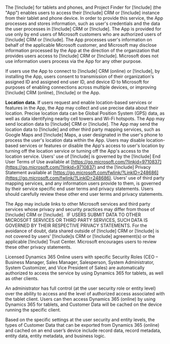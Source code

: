 The [!include[](../includes/pn-dynamics-crm.md)] for tablets and phones, and Project Finder for [!include[](../includes/pn-project-finder-dyn-365.md)] (the "App") enables users to access their [!include[](../includes/pn-microsoft-dynamics.md)] CRM or [!include[](../includes/pn-dynamics-crm.md)] instance from their tablet and phone device. In order to provide this service, the App processes and stores information, such as user's credentials and the data the user processes in [!include[](../includes/pn-microsoft-dynamics.md)] CRM or [!include[](../includes/pn-dynamics-crm.md)]. The App is provided for use only by end users of Microsoft customers who are authorized users of [!include[](../includes/pn-microsoft-dynamics.md)] CRM or [!include[](../includes/pn-dynamics-crm.md)]. The App processes user's information on behalf of the applicable Microsoft customer, and Microsoft may disclose information processed by the App at the direction of the organization that provides users access to [!include[](../includes/pn-microsoft-dynamics.md)] CRM or [!include[](../includes/pn-dynamics-crm.md)]. Microsoft does not use information users process via the App for any other purpose.  

If users use the App to connect to [!include[](../includes/pn-microsoft-dynamics.md)] CRM (online) or [!include[](../includes/pn-crm-online.md)], by installing the App, users consent to transmission of their organization's assigned ID and assigned end user ID, and device ID to Microsoft for purposes of enabling connections across multiple devices, or improving [!include[](../includes/pn-microsoft-dynamics.md)] CRM (online), [!include[](../includes/pn-crm-online.md)] or the App.  

**Location data.** If users request and enable location-based services or features in the App, the App may collect and use precise data about their location. Precise location data can be Global Position System (GPS) data, as well as data identifying nearby cell towers and Wi-Fi hotspots. The App may send location data to [!include[](../includes/pn-microsoft-dynamics.md)] CRM or [!include[](../includes/pn-dynamics-crm.md)]. The App may send the location data to [!include[](../includes/pn-bing-maps.md)] and other third party mapping services, such as Google Maps and [!include[](../includes/tn-apple.md)] Maps, a user designated in the user's phone to process the user's location data within the App. Users may disable location-based services or features or disable the App's access to user's location by turning off the location service or turning off the App's access to the location service. Users' use of [!include[](../includes/pn-bing-maps.md)] is governed by the [!include[](../includes/pn-bing-maps.md)] End User Terms of Use available at [https://go.microsoft.com/?linkid=9710837](https://go.microsoft.com/?linkid=9710837) and the [!include[](../includes/pn-bing-maps.md)] Privacy Statement available at [https://go.microsoft.com/fwlink/?LinkID=248686](https://go.microsoft.com/fwlink/?LinkID=248686). Users' use of third party mapping services, and any information users provide to them, is governed by their service specific end user terms and privacy statements. Users should carefully review these other end user terms and privacy statements.

The App may include links to other Microsoft services and third party services whose privacy and security practices may differ from those of [!include[](../includes/pn-microsoft-dynamics.md)] CRM or [!include[](../includes/pn-dynamics-crm.md)].  IF USERS SUBMIT DATA TO OTHER MICROSOFT SERVICES OR THIRD PARTY SERVICES, SUCH DATA IS GOVERNED BY THEIR RESPECTIVE PRIVACY STATEMENTS. For the avoidance of doubt, data shared outside of [!include[](../includes/pn-microsoft-dynamics.md)] CRM or [!include[](../includes/pn-dynamics-crm.md)] is not covered by users' [!include[](../includes/pn-microsoft-dynamics.md)]s CRM or [!include[](../includes/pn-dynamics-crm.md)] agreement(s) or the applicable [!include[](../includes/pn-microsoft-dynamics.md)] Trust Center. Microsoft encourages users to review these other privacy statements.

Licensed Dynamics 365 Online users with specific Security Roles (CEO – Business Manager, Sales Manager, Salesperson, System Administrator, System Customizer, and Vice President of Sales) are automatically authorized to access the service by using Dynamics 365 for tablets, as well as other clients.  
  
An administrator has full control (at the user security role or entity level) over the ability to access and the level of authorized access associated with the tablet client. Users can then access Dynamics 365 (online) by using Dynamics 365 for tablets, and Customer Data will be cached on the device running the specific client.  
  
Based on the specific settings at the user security and entity levels, the types of Customer Data that can be exported from Dynamics 365 (online) and cached on an end user’s device include record data, record metadata, entity data, entity metadata, and business logic.